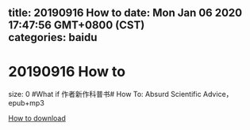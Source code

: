 
title: 20190916 How to
date: Mon Jan 06 2020 17:47:56 GMT+0800 (CST)    
categories: baidu
---

# 20190916 How to
size: 0
 #What if 作者新作科普书# How To: Absurd Scientific Advice，epub+mp3
 

[How to download](https://bpcam.bemobtrk.com/go/2ceec3aa-1ca2-46d6-b9ff-aaa5c184517c?jno=216)